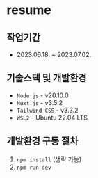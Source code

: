# resume

## 작업기간

- 2023.06.18. ~ 2023.07.02.

## 기술스택 및 개발환경

- `Node.js` - v20.10.0
- `Nuxt.js` - v3.5.2
- `Tailwind CSS` - v3.3.2
- `WSL2` - Ubuntu 22.04 LTS

## 개발환경 구동 절차

1. `npm install` (생략 가능)
2. `npm run dev`

